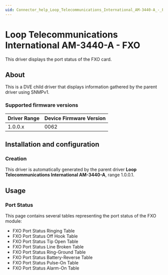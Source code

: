 ```yaml
---
uid: Connector_help_Loop_Telecommunications_International_AM-3440-A_-_FXO
---
```


# Loop Telecommunications International AM-3440-A - FXO

This driver displays the port status of the FXO card.

## About

This is a DVE child driver that displays information gathered by the parent driver using SNMPv1.

### Supported firmware versions

| **Driver Range** | **Device Firmware Version** |
|------------------|-----------------------------|
| 1.0.0.x          | 0062                        |

## Installation and configuration

### Creation

This driver is automatically generated by the parent driver **Loop Telecommunications International AM-3440-A**, range 1.0.0.1.

## Usage

### Port Status

This page contains several tables representing the port status of the FXO module:

- FXO Port Status Ringing Table
- FXO Port Status Off Hook Table
- FXO Port Status Tip Open Table
- FXO Port Status Line Broken Table
- FXO Port Status Ring-Ground Table
- FXO Port Status Battery-Reverse Table
- FXO Port Status Pulse-On Table
- FXO Port Status Alarm-On Table
